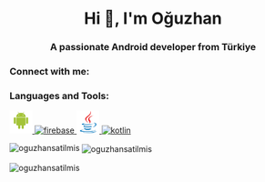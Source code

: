 <h1 align="center">Hi 👋, I'm Oğuzhan</h1>
<h3 align="center">A passionate Android developer from Türkiye</h3>

<h3 align="left">Connect with me:</h3>
<p align="left">
</p>

<h3 align="left">Languages and Tools:</h3>
<p align="left"> <a href="https://developer.android.com" target="_blank" rel="noreferrer"> <img src="https://raw.githubusercontent.com/devicons/devicon/master/icons/android/android-original-wordmark.svg" alt="android" width="40" height="40"/> </a> <a href="https://firebase.google.com/" target="_blank" rel="noreferrer"> <img src="https://www.vectorlogo.zone/logos/firebase/firebase-icon.svg" alt="firebase" width="40" height="40"/> </a> <a href="https://www.java.com" target="_blank" rel="noreferrer"> <img src="https://raw.githubusercontent.com/devicons/devicon/master/icons/java/java-original.svg" alt="java" width="40" height="40"/> </a> <a href="https://kotlinlang.org" target="_blank" rel="noreferrer"> <img src="https://www.vectorlogo.zone/logos/kotlinlang/kotlinlang-icon.svg" alt="kotlin" width="40" height="40"/> </a> </p>

<p><img align="left" src="https://github-readme-stats.vercel.app/api/top-langs?username=oguzhansatilmis&show_icons=true&locale=en&layout=compact" alt="oguzhansatilmis" /></p>

<p>&nbsp;<img align="center" src="https://github-readme-stats.vercel.app/api?username=oguzhansatilmis&show_icons=true&locale=en" alt="oguzhansatilmis" /></p>

<p><img align="center" src="https://github-readme-streak-stats.herokuapp.com/?user=oguzhansatilmis&" alt="oguzhansatilmis" /></p>
